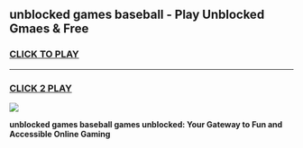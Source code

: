 
## unblocked games baseball - Play Unblocked Gmaes & Free
<h3>
<a href="https://news.freeplayer.one?title=unblocked_games_baseball&ref=23F">CLICK TO PLAY</a></h3>
<hr>

<h3>
<a href="https://news.freeplayer.one?title=unblocked_games_baseball&ref=23F">CLICK 2 PLAY</a>
  
</h3>

<a href="https://news.freeplayer.one?title=unblocked_games_baseball&ref=23F/"><img src="https://clearcache.store/games.png"></a>


**unblocked games baseball games unblocked: Your Gateway to Fun and Accessible Online Gaming**
